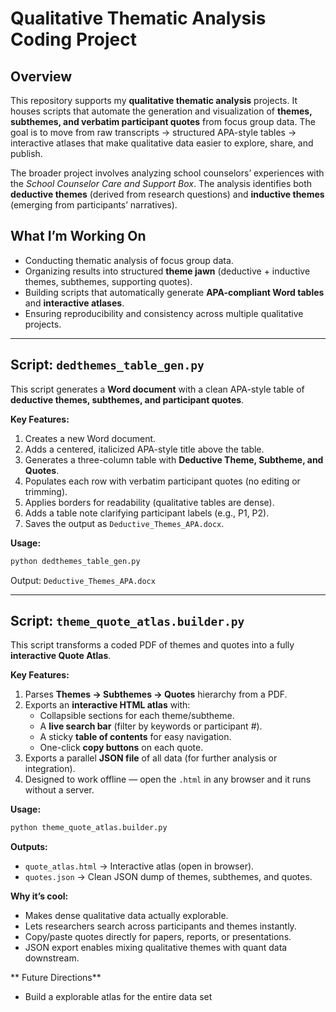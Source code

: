 # Qualitative Thematic Analysis Coding Project

## Overview  
This repository supports my **qualitative thematic analysis** projects. It houses scripts that automate the generation and visualization of **themes, subthemes, and verbatim participant quotes** from focus group data. The goal is to move from raw transcripts → structured APA-style tables → interactive atlases that make qualitative data easier to explore, share, and publish.  

The broader project involves analyzing school counselors’ experiences with the *School Counselor Care and Support Box*. The analysis identifies both **deductive themes** (derived from research questions) and **inductive themes** (emerging from participants’ narratives).  

## What I’m Working On  
- Conducting thematic analysis of focus group data.  
- Organizing results into structured **theme jawn** (deductive + inductive themes, subthemes, supporting quotes).  
- Building scripts that automatically generate **APA-compliant Word tables** and **interactive atlases**.  
- Ensuring reproducibility and consistency across multiple qualitative projects.  

---

## Script: `dedthemes_table_gen.py`  
This script generates a **Word document** with a clean APA-style table of **deductive themes, subthemes, and participant quotes**.  

**Key Features:**  
1. Creates a new Word document.  
2. Adds a centered, italicized APA-style title above the table.  
3. Generates a three-column table with **Deductive Theme, Subtheme, and Quotes**.  
4. Populates each row with verbatim participant quotes (no editing or trimming).  
5. Applies borders for readability (qualitative tables are dense).  
6. Adds a table note clarifying participant labels (e.g., P1, P2).  
7. Saves the output as `Deductive_Themes_APA.docx`.  

**Usage:**  
```bash
python dedthemes_table_gen.py
```  
Output: `Deductive_Themes_APA.docx`

---

## Script: `theme_quote_atlas.builder.py`  
This script transforms a coded PDF of themes and quotes into a fully **interactive Quote Atlas**.  

**Key Features:**  
1. Parses **Themes → Subthemes → Quotes** hierarchy from a PDF.  
2. Exports an **interactive HTML atlas** with:  
   - Collapsible sections for each theme/subtheme.  
   - A **live search bar** (filter by keywords or participant #).  
   - A sticky **table of contents** for easy navigation.  
   - One-click **copy buttons** on each quote.  
3. Exports a parallel **JSON file** of all data (for further analysis or integration).  
4. Designed to work offline — open the `.html` in any browser and it runs without a server.  

**Usage:**  
```bash
python theme_quote_atlas.builder.py
```  

**Outputs:**  
- `quote_atlas.html` → Interactive atlas (open in browser).  
- `quotes.json` → Clean JSON dump of themes, subthemes, and quotes.  

**Why it’s cool:**  
- Makes dense qualitative data actually explorable.  
- Lets researchers search across participants and themes instantly.  
- Copy/paste quotes directly for papers, reports, or presentations.  
- JSON export enables mixing qualitative themes with quant data downstream.

** Future Directions**
- Build a explorable atlas for the entire data set
